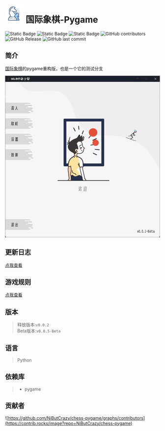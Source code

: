 # <img src="resource/ui/icon.png" alt="icon" width="60"> 国际象棋-Pygame 
![Static Badge](https://img.shields.io/badge/%E8%AF%AD%E8%A8%80-python-blue?logo=python)
![Static Badge](https://img.shields.io/badge/%E5%BC%95%E6%93%8E-pygame-pink)
![Static Badge](https://img.shields.io/badge/license-MIT-purple)
![GitHub contributors](https://img.shields.io/github/contributors/NiButCrazy/chess-pygame?label=%E8%B4%A1%E7%8C%AE%E8%80%85)
![GitHub Release](https://img.shields.io/github/v/release/NiButCrazy/chess-pygame?display_name=release&label=%E6%9C%80%E6%96%B0%E5%8F%91%E5%B8%83)
![GitHub last commit](https://img.shields.io/github/last-commit/NiButCrazy/chess-pygame/pygame?label=%E4%B8%8A%E6%AC%A1%E6%8F%90%E4%BA%A4)


## 简介
[国际象棋](https://github.com/oldsky11/chess)的pygame重构版，也是一个它的测试分支

![内容图片](resource/example/1.png)

## 更新日志
[点我查看](https://github.com/NiButCrazy/chess-pygame/blob/pygame/CHANGELOG.md)

## 游戏规则
[点我查看](https://github.com/NiButCrazy/chess-pygame/blob/pygame/规则说明.md)

## 版本
>释放版本:`v0.0.2`  
>Beta版本:`v0.0.5-Beta`

## 语言
>Python

## 依赖库
>- pygame  

## 贡献者
![https://github.com/NiButCrazy/chess-pygame/graphs/contributors](https://contrib.rocks/image?repo=NiButCrazy/chess-pygame)
